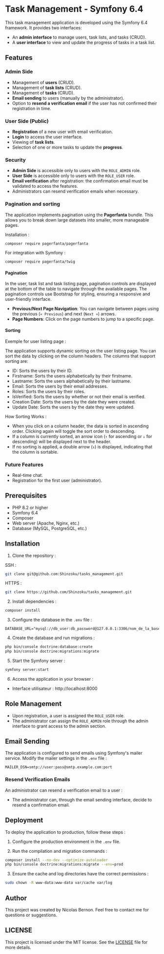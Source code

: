 # Task Management - Symfony 6.4

This task management application is developed using the Symfony 6.4 framework. It provides two interfaces:
- An **admin interface** to manage users, task lists, and tasks (CRUD).
- A **user interface** to view and update the progress of tasks in a task list.

## Features

### Admin Side
- Management of **users** (CRUD).
- Management of **task lists** (CRUD).
- Management of **tasks** (CRUD).
- **Email sending** to users (manually by the administrator).
- Option to **resend a verification email** if the user has not confirmed their registration in time.

### User Side (Public)
- **Registration** of a new user with email verification.
- **Login** to access the user interface.
- Viewing of **task lists**.
- Selection of one or more tasks to update the **progress**.

### Security
- **Admin Side** is accessible only to users with the `ROLE_ADMIN` role.
- **User Side** is accessible only to users with the `ROLE_USER` role.
- **Email verification** after registration: the confirmation email must be validated to access the features.
- Administrators can resend verification emails when necessary.

### Pagination and sorting
The application implements pagination using the **Pagerfanta** bundle. This allows you to break down large datasets into smaller, more manageable pages.

Installation :
```bash
composer require pagerfanta/pagerfanta
```
For integration with Symfony :
```bash
composer require pagerfanta/twig
```
#### Pagination
In the user, task list and task listing page, pagination controls are displayed at the bottom of the table to navigate through the available pages. The pagination controls use Bootstrap for styling, ensuring a responsive and user-friendly interface.

- **Previous/Next Page Navigation**: You can navigate between pages using the previous (`« Previous`) and next (`Next »`) arrows.
- **Page Numbers**: Click on the page numbers to jump to a specific page.

#### Sorting
Exemple for user listing page :

The application supports dynamic sorting on the user listing page. You can sort the data by clicking on the column headers. The columns that support sorting are:

- ID: Sorts the users by their ID.
- Firstname: Sorts the users alphabetically by their firstname.
- Lastname: Sorts the users alphabetically by their lastname.
- Email: Sorts the users by their email addresses.
- Roles: Sorts the users by their roles.
- IsVerified: Sorts the users by whether or not their email is verified.
- Creation Date: Sorts the users by the date they were created.
- Update Date: Sorts the users by the date they were updated.

How Sorting Works :

- When you click on a column header, the data is sorted in ascending order. Clicking again will toggle the sort order to descending.
- If a column is currently sorted, an arrow icon (`↑` for ascending or `↓` for descending) will be displayed next to the header.
- If no sorting is applied, a double arrow (`↕`) is displayed, indicating that the column is sortable.

### Future Features
- Real-time chat.
- Registration for the first user (administrator).

## Prerequisites

- PHP 8.2 or higher
- Symfony 6.4
- Composer
- Web server (Apache, Nginx, etc.)
- Database (MySQL, PostgreSQL, etc.)

## Installation

1. Clone the repository :

SSH :
```bash
git clone git@github.com:Shinzoku/tasks_management.git
```

HTTPS :
```bash
git clone https://github.com/Shinzoku/tasks_management.git
```
2. Install dependencies :

```bash
composer install
```
3. Configure the database in the `.env` file :

```dotenv
DATABASE_URL="mysql://db_user:db_password@127.0.0.1:3306/nom_de_la_base"
```
4. Create the database and run migrations :

```bash
php bin/console doctrine:database:create
php bin/console doctrine:migrations:migrate
```

5. Start the Symfony server :

```bash
symfony server:start
```

6. Access the application in your browser :

- Interface utilisateur : http://localhost:8000

## Role Management

- Upon registration, a user is assigned the `ROLE_USER` role.
- The administrator can assign the `ROLE_ADMIN` role through the admin interface to grant access to the admin section.

## Email Sending

The application is configured to send emails using Symfony's mailer service. Modify the mailer settings in the `.env` file :

```dotenv
MAILER_DSN=smtp://user:pass@smtp.example.com:port
```
### Resend Verification Emails

An administrator can resend a verification email to a user :

- The administrator can, through the email sending interface, decide to resend a confirmation email.

## Deployment

To deploy the application to production, follow these steps :

1. Configure the production environment in the `.env` file.

2. Run the compilation and migration commands :

```bash
composer install --no-dev --optimize-autoloader
php bin/console doctrine:migrations:migrate --env=prod
```

3. Ensure the cache and log directories have the correct permissions :

```bash
sudo chown -R www-data:www-data var/cache var/log
```

## Author

This project was created by Nicolas Bernon. Feel free to contact me for questions or suggestions.

## LICENSE

This project is licensed under the MIT license. See the [LICENSE](LICENCE.txt) file for more details.